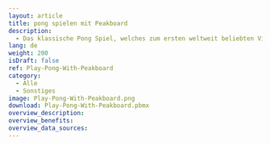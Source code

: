 ```yaml
---
layout: article
title: pong spielen mit Peakboard
description: 
  - Das klassische Pong Spiel, welches zum ersten weltweit beliebten Videospiel wurde, kann auch mit Peakboard umgesetzt werden. Hierfür verwendet der linke Spieler die Tasten "w", um den Schläger nach oben zu bewegen und "s", um diesen nach unten zu bewegen. Der rechte Spieler verwenden entsprechend die Pfeiltasten "oben" und "unten".
lang: de
weight: 200
isDraft: false
ref: Play-Pong-With-Peakboard
category:
  - Alle
  - Sonstiges
image: Play-Pong-With-Peakboard.png
download: Play-Pong-With-Peakboard.pbmx
overview_description:
overview_benefits:
overview_data_sources:
---
```

